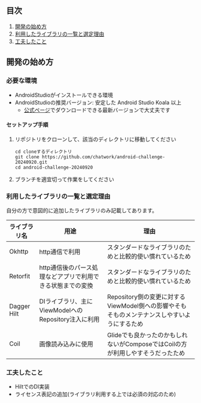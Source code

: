 ## 目次
1. [開発の始め方](#開発の始め方)
2. [利用したライブラリの一覧と選定理由](#利用したライブラリの一覧と選定理由)
3. [工夫したこと](#工夫したこと)

## 開発の始め方

### 必要な環境
- AndroidStudioがインストールできる環境
- AndroidStudioの推奨バージョン: 安定した Android Studio Koala 以上
  - [公式ページ](https://developer.android.com/studio?hl=ja)でダウンロードできる最新バージョンで大丈夫です 

#### セットアップ手順

1. リポジトリをクローンして、該当のディレクトリに移動してください
   ```
   cd cloneするディレクトリ
   git clone https://github.com/chatwork/android-challenge-20240920.git
   cd android-challenge-20240920
   ```
2. ブランチを適宜切って作業をしてください

### 利用したライブラリの一覧と選定理由
自分の方で意図的に追加したライブラリのみ記載してあります。

| ライブラリ名      | 用途                                 | 理由                                                      |
|-------------|------------------------------------|---------------------------------------------------------|
| Okhttp      | http通信で利用 | スタンダードなライブラリのためと比較的使い慣れているため                            |
| Retorfit    | http通信後のパース処理などアプリで利用できる状態までの変換    | スタンダードなライブラリのためと比較的使い慣れているため                            |
| Dagger Hilt | DIライブラリ、主にViewModelへのRepository注入に利用 | Repository側の変更に対するViewModel側への影響やそもそものメンテナンスしやすいようにするため |
| Coil        | 画像読み込みに使用| Glideでも良かったのかもしれないがComposeではCoilの方が利用しやすそうだったため         |
### 工夫したこと
* HiltでのDI実装
* ライセンス表記の追加(ライブラリ利用する上では必須の対応のため)